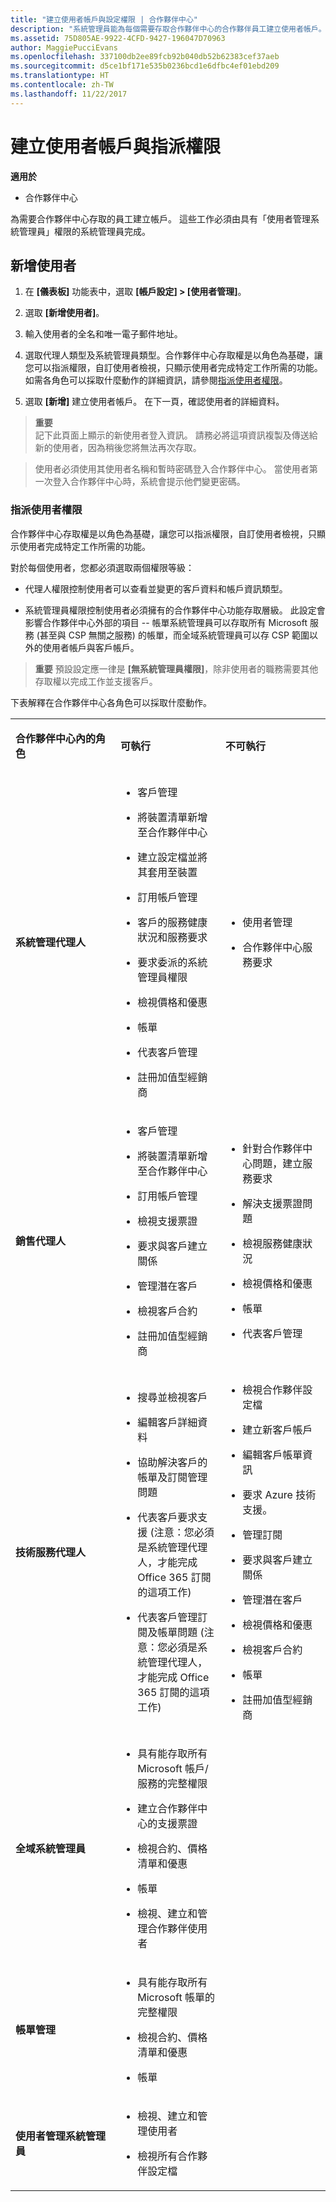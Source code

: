 ```yaml
---
title: "建立使用者帳戶與設定權限 | 合作夥伴中心"
description: "系統管理員能為每個需要存取合作夥伴中心的合作夥伴員工建立使用者帳戶。"
ms.assetid: 75D805AE-9922-4CFD-9427-196047D70963
author: MaggiePucciEvans
ms.openlocfilehash: 337100db2ee89fcb92b040db52b62383cef37aeb
ms.sourcegitcommit: d5ce1bf171e535b0236bcd1e6dfbc4ef01ebd209
ms.translationtype: HT
ms.contentlocale: zh-TW
ms.lasthandoff: 11/22/2017
---
```

# <a name="create-user-accounts-and-assign-permissions"></a>建立使用者帳戶與指派權限

**適用於**

-  合作夥伴中心

為需要合作夥伴中心存取的員工建立帳戶。 這些工作必須由具有「使用者管理系統管理員」權限的系統管理員完成。 

## <a name="add-a-new-user"></a>新增使用者

1. 在 **\[儀表板\]** 功能表中，選取 **\[帳戶設定\] > \[使用者管理\]**。

2.  選取 **\[新增使用者\]**。

3.  輸入使用者的全名和唯一電子郵件地址。

4.  選取代理人類型及系統管理員類型。合作夥伴中心存取權是以角色為基礎，讓您可以指派權限，自訂使用者檢視，只顯示使用者完成特定工作所需的功能。 如需各角色可以採取什麼動作的詳細資訊，請參閱[指派使用者權限](#assignuserpermissions)。

5.  選取 **\[新增\]** 建立使用者帳戶。 在下一頁，確認使用者的詳細資料。

>**重要**<br>
記下此頁面上顯示的新使用者登入資訊。 請務必將這項資訊複製及傳送給新的使用者，因為稍後您將無法再次存取。 <br>

>使用者必須使用其使用者名稱和暫時密碼登入合作夥伴中心。 當使用者第一次登入合作夥伴中心時，系統會提示他們變更密碼。    


### <a href="" id="assignuserpermissions"></a>指派使用者權限

合作夥伴中心存取權是以角色為基礎，讓您可以指派權限，自訂使用者檢視，只顯示使用者完成特定工作所需的功能。 

對於每個使用者，您都必須選取兩個權限等級：

-   代理人權限控制使用者可以查看並變更的客戶資料和帳戶資訊類型。

-   系統管理員權限控制使用者必須擁有的合作夥伴中心功能存取層級。 此設定會影響合作夥伴中心外部的項目 -- 帳單系統管理員可以存取所有 Microsoft 服務 (甚至與 CSP 無關之服務) 的帳單，而全域系統管理員可以存 CSP 範圍以外的使用者帳戶與客戶帳戶。

>**重要** 預設設定應一律是 **\[無系統管理員權限\]**，除非使用者的職務需要其他存取權以完成工作並支援客戶。

下表解釋在合作夥伴中心各角色可以採取什麼動作。

<table>
<colgroup>
<col width="33%" />
<col width="33%" />
<col width="33%" />
</colgroup>
<tbody>
<tr class="odd">
<td><p><strong>合作夥伴中心內的角色</strong></p></td>
<td><p><strong>可執行</strong></p></td>
<td><p><strong>不可執行</strong></p></td>
</tr>
<tr class="even">
<td><p><strong>系統管理代理人</strong></p></td>
<td><ul>
<li><p>客戶管理</p></li>
<li><p>將裝置清單新增至合作夥伴中心</p></li>
<p><li>建立設定檔並將其套用至裝置</p></li>
<li><p>訂用帳戶管理</p></li>
<li><p>客戶的服務健康狀況和服務要求</p></li>
<li><p>要求委派的系統管理員權限</p></li>
<li><p>檢視價格和優惠</p></li>
<li><p>帳單</p></li>
<li><p>代表客戶管理</p></li>
<li><p>註冊加值型經銷商</p></li>
</ul></td>
<td><ul>
<li><p>使用者管理</p></li>
<li><p>合作夥伴中心服務要求</p></li>
</ul></td>
</tr>
<tr class="odd">
<td><p><strong>銷售代理人</strong></p></td>
<td><ul>
<li><p>客戶管理</p></li>
<li><p>將裝置清單新增至合作夥伴中心</p></li>
<li><p>訂用帳戶管理</p></li>
<li><p>檢視支援票證</p></li>
<li><p>要求與客戶建立關係</p></li>
<li><p>管理潛在客戶</p></li>
<li><p>檢視客戶合約</p></li>
<li><p>註冊加值型經銷商</p></li>
</ul></td>
<td><ul>
<li><p>針對合作夥伴中心問題，建立服務要求</p></li>
<li><p>解決支援票證問題</p></li>
<li><p>檢視服務健康狀況</p></li>
<li><p>檢視價格和優惠</p></li>
<li><p>帳單</p></li>
<li><p>代表客戶管理</p></li>
</ul></td>
</tr>
<tr class="even">
<td><p><strong>技術服務代理人</strong></p></td>
<td><ul>
<li><p>搜尋並檢視客戶</p></li>
<li><p>編輯客戶詳細資料</p></li>
<li><p>協助解決客戶的帳單及訂閱管理問題</p></li>
<li><p>代表客戶要求支援 (注意：您必須是系統管理代理人，才能完成 Office 365 訂閱的這項工作)</p></li>
<li><p>代表客戶管理訂閱及帳單問題 (注意：您必須是系統管理代理人，才能完成 Office 365 訂閱的這項工作)</p></li>
</ul></td>
<td><ul>
<li><p>檢視合作夥伴設定檔</p></li>
<li><p>建立新客戶帳戶</p></li>
<li><p>編輯客戶帳單資訊</p></li>
<li><p>要求 Azure 技術支援。</p></li>
<li><p>管理訂閱</p></li>
<li><p>要求與客戶建立關係</p></li>
<li><p>管理潛在客戶</p></li>
<li><p>檢視價格和優惠</p></li>
<li><p>檢視客戶合約</p></li>
<li><p>帳單</p></li>
<li><p>註冊加值型經銷商</p></li>
</ul></td>
</tr>
<tr class="odd">
<td><p><strong>全域系統管理員</strong></p></td>
<td><ul>
<li><p>具有能存取所有 Microsoft 帳戶/服務的完整權限</p></li>
<li><p>建立合作夥伴中心的支援票證</p></li>
<li><p>檢視合約、價格清單和優惠</p></li>
<li><p>帳單</p></li>
<li><p>檢視、建立和管理合作夥伴使用者</p></li>
</ul></td>
<td></td>
</tr>
<tr class="even">
<td><p><strong>帳單管理</strong></p></td>
<td><ul>
<li><p>具有能存取所有 Microsoft 帳單的完整權限</p></li>
<li><p>檢視合約、價格清單和優惠</p></li>
<li><p>帳單</p></li>
</ul></td>
<td></td>
</tr>
<tr class="odd">
<td><p><strong>使用者管理系統管理員</strong></p></td>
<td><ul>
<li><p>檢視、建立和管理使用者</p></li>
<li><p>檢視所有合作夥伴設定檔</p></li>
</ul></td>
<td></td>
</tr>


 

 

 



